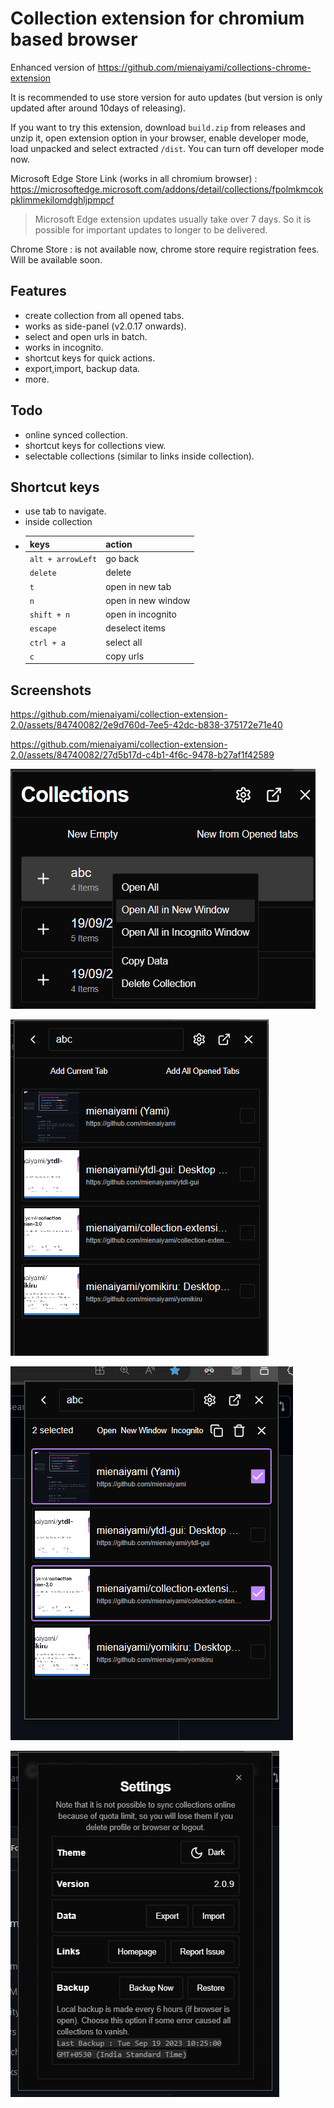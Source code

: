 # Collection extension for chromium based browser

Enhanced version of <https://github.com/mienaiyami/collections-chrome-extension>

It is recommended to use store version for auto updates (but version is only updated after around 10days of releasing).

If you want to try this extension, download `build.zip` from releases and unzip it, open extension option in your browser, enable developer mode, load unpacked and select extracted `/dist`. You can turn off developer mode now.

Microsoft Edge Store Link (works in all chromium browser) : <https://microsoftedge.microsoft.com/addons/detail/collections/fpolmkmcokpklimmekilomdghljpmpcf>

> Microsoft Edge extension updates usually take over 7 days. So it is possible for important updates to longer to be delivered.

Chrome Store : is not available now, chrome store require registration fees. Will be available soon.

## Features

- create collection from all opened tabs.
- works as side-panel (v2.0.17 onwards).
- select and open urls in batch.
- works in incognito.
- shortcut keys for quick actions.
- export,import, backup data.
- more.

## Todo

- online synced collection.
- shortcut keys for collections view.
- selectable collections (similar to links inside collection).

## Shortcut keys

- use tab to navigate.
- inside collection
- | keys | action |
    |---|---|
    |`alt + arrowLeft` | go back|
    |`delete` | delete |
    | `t` | open in new tab|
    | `n` | open in new window |
    | `shift + n` | open in incognito|
    | `escape` | deselect items |
    | `ctrl + a` | select all |
    | `c` | copy urls |

## Screenshots

<https://github.com/mienaiyami/collection-extension-2.0/assets/84740082/2e9d760d-7ee5-42dc-b838-375172e71e40>

<https://github.com/mienaiyami/collection-extension-2.0/assets/84740082/27d5b17d-c4b1-4f6c-9478-b27af1f42589>

![Alt text](github/image2.png)

![Alt text](github/image4.png)

![Alt text](github/image5.png)

![Alt text](github/image.png)
